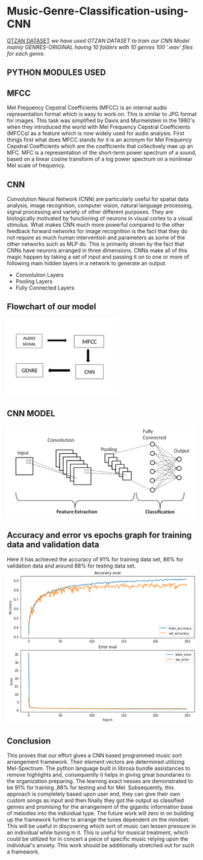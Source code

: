 
# Music-Genre-Classification-using-CNN
[GTZAN DATASET](https://www.kaggle.com/datasets/andradaolteanu/gtzan-dataset-music-genre-classification) _we have used GTZAN DATASET to train our CNN Model mainly GENRES-ORIGINAL having 10 folders with 10 genres 100 '.wav' files for each genre._

## PYTHON MODULES USED
   

## MFCC 
 Mel Frequency Cepstral Coefficients (MFCC) is an internal audio representation format which is easy to work on. This is similar to JPG format for images. This task was simplified by Davis and Murmelstein in the 1980's when they introduced the world with Mel Frequency Cepstral Coefficients (MFCCs) as a feature which is now widely used for audio analysis. First things first what does MFCC stands for it is an acronym for Mel Frequency Cepstral Coefficients which are the coefficients that collectively mae up an MFC. MFC is a representation of the short-term power spectrum of a sound, based on a linear cosine transform of a log power spectrum on a nonlinear Mel scale of frequency.
   

## CNN
 Convolution Neural Network (CNN) are particularly useful for spatial data analysis, image recognition, computer vision, natural language processing, signal processing and variety of other different purposes. They are biologically motivated by functioning of neurons in visual cortex to a visual stimulus. What makes CNN much more powerful compared to the other feedback forward networks for image recognition is the fact that they do not require as much human intervention and parameters as some of the other networks such as MLP do. This is primarily driven by the fact that CNNs have neurons arranged in three dimensions. CNNs make all of this magic happen by taking a set of input and passing it on to one or more of following main hidden layers in a network to generate an output.
* Convolution Layers
* Pooling Layers
* Fully Connected Layers
   

## Flowchart of our model
![flowchart](/screenshot/flowchart.jpg)

## CNN MODEL
![cnn model](/screenshot//cnn_model.jpg )


## Accuracy and error vs epochs graph for training data and validation data
  Here it has achieved the accuracy of 91% for training data set, 86% for validation data and around 88% for testing data set. 
![Ac_err_vs_epochs](/screenshot/acurracy_and_errorVSepochs.png)

## Conclusion
This proves that our effort gives a CNN based programmed music sort arrangement framework. Their element vectors are determined utilizing Mel-Spectrum. The python language built in librosa bundle assistances to remove highlights and, consequently it helps in giving great boundaries to the organization preparing. The learning exact nesses are demonstrated to be 91% for training ,88% for testing and for Mel. Subsequently, this approach is completely based upon user end, they can give their own custom songs as input and then finally they got the output as classified genres and promising for the arrangement of the gigantic information base of melodies into the individual type. The future work will zero in on building up the framework further to arrange the tunes dependent on the mindset. This will be useful in discovering which sort of music can lessen pressure in an individual while tuning in it. This is useful for musical treatment, which could be utilized for in concert a piece of specific music relying upon the individual's anxiety. This work should be additionally stretched out for such a framework.
